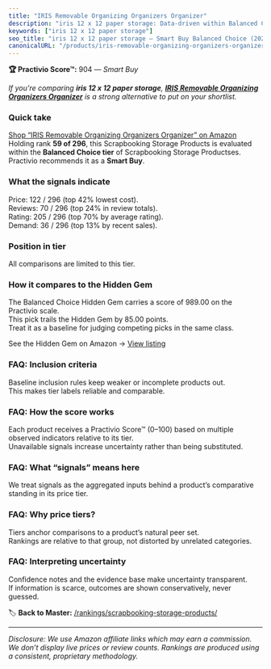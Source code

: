 ```yaml
---
title: "IRIS Removable Organizing Organizers Organizer"
description: "iris 12 x 12 paper storage: Data-driven within Balanced Choice ranking using the Practivio Score™. Positioned by quality, value, demand, findability, momentum."
keywords: ["iris 12 x 12 paper storage"]
seo_title: "iris 12 x 12 paper storage — Smart Buy Balanced Choice (2025)"
canonicalURL: "/products/iris-removable-organizing-organizers-organizer-B0C8RXPQH5/"
---
```


**🏆 Practivio Score™:** 904 — _Smart Buy_


*If you're comparing **iris 12 x 12 paper storage**, **[IRIS Removable Organizing Organizers Organizer](https://www.amazon.com/dp/B0C8RXPQH5?tag=practivio-20)** is a strong alternative to put on your shortlist.*
### Quick take
[Shop “IRIS Removable Organizing Organizers Organizer” on Amazon](https://www.amazon.com/dp/B0C8RXPQH5?tag=practivio-20)
Holding rank **59 of 296**, this Scrapbooking Storage Products is evaluated within the **Balanced Choice tier** of Scrapbooking Storage Productses.  
Practivio recommends it as a **Smart Buy**.

### What the signals indicate
Price: 122 / 296 (top 42% lowest cost).  
Reviews: 70 / 296 (top 24% in review totals).  
Rating: 205 / 296 (top 70% by average rating).  
Demand: 36 / 296 (top 13% by recent sales).

### Position in tier
All comparisons are limited to this tier.

### How it compares to the Hidden Gem
The Balanced Choice Hidden Gem carries a score of 989.00 on the Practivio scale.  
This pick trails the Hidden Gem by 85.00 points.  
Treat it as a baseline for judging competing picks in the same class.  

See the Hidden Gem on Amazon → [View listing](https://www.amazon.com/dp/B07C8YSWDR?tag=practivio-20)

### FAQ: Inclusion criteria
Baseline inclusion rules keep weaker or incomplete products out.  
This makes tier labels reliable and comparable.

### FAQ: How the score works
Each product receives a Practivio Score™ (0–100) based on multiple observed indicators relative to its tier.  
Unavailable signals increase uncertainty rather than being substituted.

### FAQ: What “signals” means here
We treat signals as the aggregated inputs behind a product’s comparative standing in its price tier.

### FAQ: Why price tiers?
Tiers anchor comparisons to a product’s natural peer set.  
Rankings are relative to that group, not distorted by unrelated categories.

### FAQ: Interpreting uncertainty
Confidence notes and the evidence base make uncertainty transparent.  
If information is scarce, outcomes are shown conservatively, never guessed.


🏷️ **Back to Master:** [/rankings/scrapbooking-storage-products/](/rankings/scrapbooking-storage-products/)

---
_Disclosure: We use Amazon affiliate links which may earn a commission. We don’t display live prices or review counts. Rankings are produced using a consistent, proprietary methodology._

